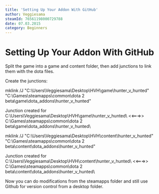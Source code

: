 ```yaml
---
title: 'Setting Up Your Addon With GitHub'
author: Veggiesama
steamId: 76561198000729788
date: 07.03.2015
category: Beginners
---
```


# Setting Up Your Addon With GitHub

Split the game into a game and content folder, then add junctions to link them with the dota files.

Create the junctions:

mklink /J "C:\Users\Veggiesama\Desktop\HVH\game\hunter_v_hunted\" "C:\Games\steamapps\common\dota 2 beta\game\dota_addons\hunter_v_hunted\"

Junction created for C:\Users\Veggiesama\Desktop\HVH\game\hunter_v_hunted\ <<===>> C:\Games\steamapps\common\dota 2 beta\game\dota_addons\hunter_v_hunted\

mklink /J "C:\Users\Veggiesama\Desktop\HVH\content\hunter_v_hunted\" "C:\Games\steamapps\common\dota 2 beta\content\dota_addons\hunter_v_hunted\"

Junction created for C:\Users\Veggiesama\Desktop\HVH\content\hunter_v_hunted\ <<===>> C:\Games\steamapps\common\dota 2 beta\content\dota_addons\hunter_v_hunted\

Now you can do modifications from the steamapps folder and still use Github for version control from a desktop folder.
